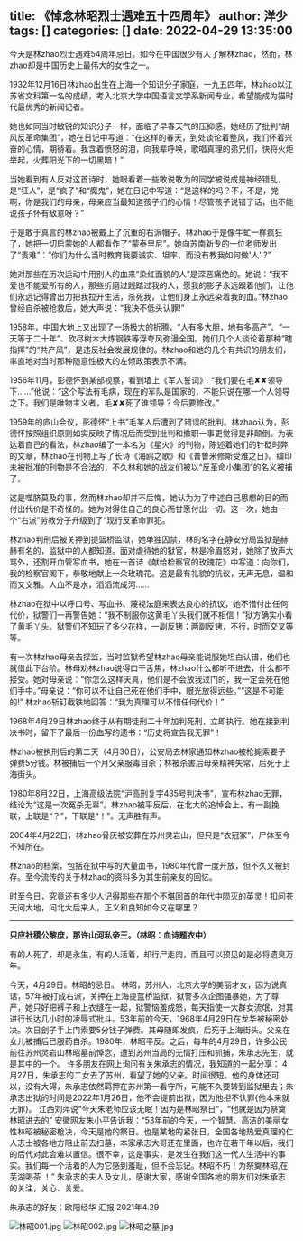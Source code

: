 title: 《悼念林昭烈士遇难五十四周年》
author: 洋少
tags: []
categories: []
date: 2022-04-29 13:35:00
---
今天是林zhao烈士遇难54周年忌日。如今在中国很少有人了解林zhao，然而，林zhao却是中国历史上最伟大的女性之一。

1932年12月16日林zhao出生在上海一个知识分子家庭，一九五四年，林zhao以江苏省文科第一名的成绩，考入北京大学中国语言文学系新闻专业，希望能成为猫时代最优秀的新闻记者。

她也如同当时敏锐的知识分子一样，面临了早春天气的压抑感，她经历了批判“胡风反革命集团”，她在日记中写道：“在这样的春天，到处谈论着整风，我们怀着兴奋的心情，期待着。我含着愤怒的泪，向我辈呼唤，歌唱真理的弟兄们，快将火炬举起，火葬阳光下的一切黑暗！”

当她看到有人反对这首诗时，她眼看着一些敢说敢为的同学被说成是神经错乱，是“狂人”，是“疯子”和“魔鬼”，她在日记中写道：“是这样的吗？不，不是，党啊，你是我们的母亲，母亲应当最知道孩子们的心情！尽管孩子说错了话，也不能说孩子怀有敌意呀？”

于是敢于真言的林zhao被戴上了沉重的右派帽子。林zhao于是像牛虻一样疯狂了，她把一切启蒙她的人都看作了“蒙泰里尼”。她向苏南新专的一位老师发出了“责难”：“你们为什么当时教育我要诚实、坦率，而没有教我如何做'人' ?”

她对那些在历次运动中用别人的血来“染红面貌的人”是深恶痛绝的。她说：“我不爱也不能爱所有的人，那些折磨过践踏过我的人，愿我的影子永远跟着他们，让他们永远记得曾出力把我拉开生活，杀死我，让他们身上永远染着我的血。”林zhao曾经自杀被抢救后，她大声说：“我决不低头认罪!”

1958年，中国大地上又出现了一场极大的折腾，“人有多大胆，地有多高产”、“一天等于二十年”、砍尽树木大炼钢铁等浮夸风弥漫全国。她们几个人谈论着那种“瞎指挥”的“共产风”，是违反社会发展规律的。林zhao和她的几个有共识的朋友们，率直地对当时那种随意性极大的左倾政策表示不满。

1956年11月，彭德怀到某部视察，看到墙上《军人誓词》：“我们要在毛✘✘领导下……”他说：“这个写法有毛病，现在的军队是国家的，不能只说在哪一个人领导之下。我们是唯物主义者，毛✘✘死了谁领导？今后要修改。”

1959年的庐山会议，彭德怀“上书”毛某人后遭到了错误的批判。林zhao认为，彭德怀按照组织原则如实反映了情况后而受到批判和撤职一事更觉得是非颠倒。为表达着自己的看法，林zhao编了一本名为《星火》的刊物，陈述着她们的针砭时弊的文章，林zhao在刊物上写了长诗《海鸥之歌》和《普鲁米修斯受难之日》。编印未被批准的刊物是不合法的，不久林和她的战友们被以“反革命小集团”的名义被捕了。

这是噬脐莫及的事，然而林zhao却并不后悔，她认为为了申述自己思想的目的而付出代价是不奇怪的。她为对得住自己的良心而甘愿付出一切。这一次，她由一个“右派”劳教分子升级到了“现行反革命罪犯。　

林zhao判刑后被关押到提篮桥监狱，她单独囚禁，林的名字在静安分局监狱是赫赫有名的，监狱中的人都知道。面对虐待她的狱官，林是冷眉怒对，她除了放声大骂外，还割开血管写血书，她在一首诗《献给检察官的玫瑰花》中写道：向你们，我的检察官阁下，恭敬地献上一朵玫瑰花。这是最有礼貌的抗议，无声无息，温和而又文雅。人血不是水，滔滔流成河……

林zhao在狱中以呼口号、写血书、蔑视法庭来表达良心的抗议，她不惜付出任何代价，狱警们一再警告她：“我不制服你这黄毛丫头我们就不相信！”狱方确实小看了黄毛丫头。狱警们不知玩了多少花样，一副反铐；两副反铐，不行，时而交叉等等。

有一次林zhao母亲去探监，当时监狱希望林zhao母亲能说服她坦白认错，他们也就借此下台阶。林母劝林zhao说得口干舌焦，林zhao什么都听不进去，什么都不接受。她对母亲说：“你怎么这样天真，他们是不会放我过门的，我一定会死在他们手中。”母亲说：“你可以不让自己死在他们手中，眼光放得远些。”“这是不可能的!” 林zhao斩钉截铁地回答：“我为真理可以不惜任何代价！”

1968年4月29日林zhao终于从有期徒刑二十年加判死刑，立即执行。她在接到判决书时，留下了最后一份血写的遗书：“历史将宣告我无罪”！

林zhao被执刑后的第二天（4月30日），公安局去林家通知林zhao被枪毙索要子弹费5分钱。林被捕后一个月父亲服毒自杀；林被杀害后母亲精神失常，后死于上海街头。

1980年8月22日，上海高级法院“沪高刑复字435号判决书”，宣布林zhao无罪，结论为“这是一次冤杀无辜”。林zhao被平反后，在北大的追悼会上，有一副挽联，上联是“？”，下联是“！”。无声胜有声。

2004年4月22日，林zhao骨灰被安葬在苏州灵岩山，但只是“衣冠冢”，尸体至今不知所在。

林zhao的档案，包括在狱中写的大量血书，1980年代曾一度开放，但不久又被封存。至今流传的关于林zhao的资料多为其生前亲友的回忆。

时至今日，究竟还有多少人记得那些在那个不堪回首的年代中陨灭的英灵！扣问苍天问大地，问北大后来人，正义和良知如今又在哪里？ 

---
**只应社稷公黎庶，那许山河私帝王。（林昭：血诗题衣中）**


有的人死了，却是永生，有的人活着，却行尸走肉，而且可以预见的是必将遗臭万年。

今天，4月29日。林昭的忌日。
林昭，苏州人，北京大学的美丽才女，因为说真话，57年被打成右派，关押在上海提蓝桥监狱，狱警多次企图强暴她，为了尊严，她只好把裤子和上衣缝在一起，狱警恼羞成怒，每天指使一大群女流氓，对其进行长达几小时的凌辱式批斗。53年前的今天，1968年4月29日在龙华被秘密处决。次日刽子手上门索要5分钱子弹费。其母随即发疯，后死于上海街头。父亲在女儿被捕后已服药自杀。1980年，林昭平反。之后，每年的4月29日，许多公民前往苏州灵岩山林昭墓前悼念，遭到苏州当局的无情打压和抓捕，朱承志先生，就是其中的一个。
许多朋友在网上询问有关朱承志的情况，我知道的一起分享：
4月27日，朱承志的二女去了苏州，看望了她的父亲。时间很短。他的身体还可以，没有大碍，朱承志依然羁押在苏州第一看守所，可能不久要转到监狱里去；朱承志出狱的时间是2022年1月26日，他不会提前出狱，因为他拒不认罪{他本来就无罪}。
江西刘萍说“今天朱老师应该无眠！因为是林昭祭日”，“他就是因为祭奠林昭进去的”
安徽网友朱小平告诉我：“53年前的今天，一个智慧、高洁的美丽女性林昭被秘密枪决，今天是她的祭日。也是某地的紧张日，全国各地热爱真理的仁人志士被各地方阻止前去扫墓，本家承志大哥还在里面，也许在若干年以后，我们的后代对此会难以置信。很不幸，这是事实，是发生在我们这一代人生活中的事实。我们每一个活着的人为它感到羞耻，但不会忘记。林昭不朽！为祭奠林昭,在芜湖喝茶 ！”
朱承志的夫人及女儿，感谢大家，感谢全国各地的朋友们对朱承志的关注，关心、关爱。

朱承志的好友：欧阳经华  汇报  2021年4.29

![林昭001.jpg](http://124.220.167.166:8081/i/2022/04/29/626b799c72e44.jpg)
![林昭002.jpg](http://124.220.167.166:8081/i/2022/04/29/626b79d32eed8.jpg)
![林昭之墓.jpg](http://124.220.167.166:8081/i/2022/04/29/626b7b4da52a9.jpg)